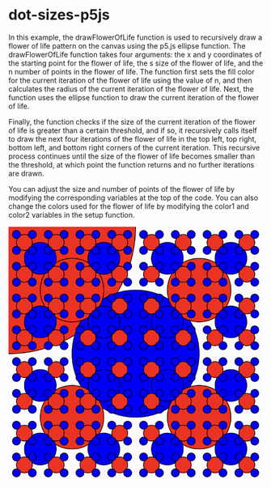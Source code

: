 # dot-sizes-p5js

In this example, the drawFlowerOfLife function is used to recursively draw a flower of life pattern on the canvas using the p5.js ellipse function. The drawFlowerOfLife function takes four arguments: the x and y coordinates of the starting point for the flower of life, the s size of the flower of life, and the n number of points in the flower of life. The function first sets the fill color for the current iteration of the flower of life using the value of n, and then calculates the radius of the current iteration of the flower of life. Next, the function uses the ellipse function to draw the current iteration of the flower of life.

Finally, the function checks if the size of the current iteration of the flower of life is greater than a certain threshold, and if so, it recursively calls itself to draw the next four iterations of the flower of life in the top left, top right, bottom left, and bottom right corners of the current iteration. This recursive process continues until the size of the flower of life becomes smaller than the threshold, at which point the function returns and no further iterations are drawn.

You can adjust the size and number of points of the flower of life by modifying the corresponding variables at the top of the code. You can also change the colors used for the flower of life by modifying the color1 and color2 variables in the setup function.

![alt text](https://raw.githubusercontent.com/guillaumelauzier/dot-sizes-p5js/main/Screenshot%202022-12-15%20at%2003.44.52.png)

